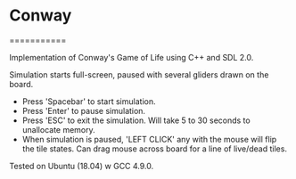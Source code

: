 # Conway
===========

Implementation of Conway's Game of Life using C++ and SDL 2.0.

Simulation starts full-screen, paused with several gliders drawn on the board.
 - Press 'Spacebar' to start simulation.
 - Press 'Enter' to pause simulation.
 - Press 'ESC' to exit the simulation. Will take 5 to 30 seconds to unallocate memory.
 - When simulation is paused, 'LEFT CLICK' any with the mouse will flip the tile states. Can drag mouse across board for a line of live/dead tiles.

Tested on Ubuntu (18.04) w GCC 4.9.0.
